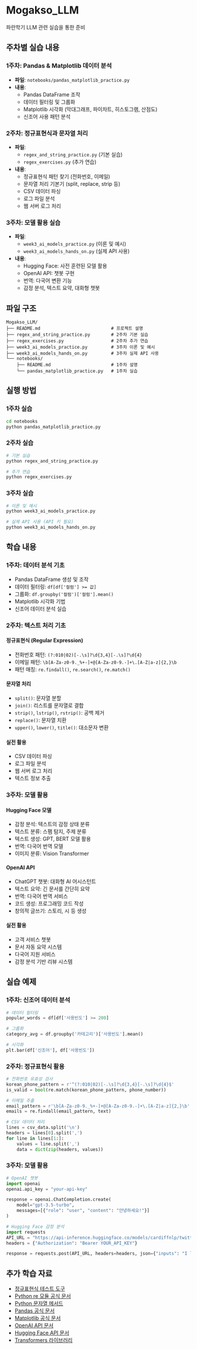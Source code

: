 # Mogakso_LLM

파란학기 LLM 관련 실습을 통한 준비
## 주차별 실습 내용

### 1주차: Pandas & Matplotlib 데이터 분석
- **파일**: `notebooks/pandas_matplotlib_practice.py`
- **내용**: 
  - Pandas DataFrame 조작
  - 데이터 필터링 및 그룹화
  - Matplotlib 시각화 (막대그래프, 파이차트, 히스토그램, 산점도)
  - 신조어 사용 패턴 분석

### 2주차: 정규표현식과 문자열 처리
- **파일**: 
  - `regex_and_string_practice.py` (기본 실습)
  - `regex_exercises.py` (추가 연습)
- **내용**:
  - 정규표현식 패턴 찾기 (전화번호, 이메일)
  - 문자열 처리 기본기 (split, replace, strip 등)
  - CSV 데이터 파싱
  - 로그 파일 분석
  - 웹 서버 로그 처리

### 3주차: 모델 활용 실습
- **파일**: 
  - `week3_ai_models_practice.py` (이론 및 예시)
  - `week3_ai_models_hands_on.py` (실제 API 사용)
- **내용**:
  - Hugging Face: 사전 훈련된 모델 활용
  - OpenAI API: 챗봇 구현
  - 번역: 다국어 변환 기능
  - 감정 분석, 텍스트 요약, 대화형 챗봇

## 파일 구조

```
Mogakso_LLM/
├── README.md                           # 프로젝트 설명
├── regex_and_string_practice.py        # 2주차 기본 실습
├── regex_exercises.py                  # 2주차 추가 연습
├── week3_ai_models_practice.py         # 3주차 이론 및 예시
├── week3_ai_models_hands_on.py         # 3주차 실제 API 사용
└── notebooks/
    ├── README.md                       # 1주차 설명
    └── pandas_matplotlib_practice.py   # 1주차 실습
```

## 실행 방법

### 1주차 실습
```bash
cd notebooks
python pandas_matplotlib_practice.py
```

### 2주차 실습
```bash
# 기본 실습
python regex_and_string_practice.py

# 추가 연습
python regex_exercises.py
```

### 3주차 실습
```bash
# 이론 및 예시
python week3_ai_models_practice.py

# 실제 API 사용 (API 키 필요)
python week3_ai_models_hands_on.py
```

## 학습 내용

### 1주차: 데이터 분석 기초
- Pandas DataFrame 생성 및 조작
- 데이터 필터링: `df[df['컬럼'] >= 값]`
- 그룹화: `df.groupby('컬럼')['컬럼'].mean()`
- Matplotlib 시각화 기법
- 신조어 데이터 분석 실습

### 2주차: 텍스트 처리 기초

#### 정규표현식 (Regular Expression)
- 전화번호 패턴: `(?:010|02)[-.\s]?\d{3,4}[-.\s]?\d{4}`
- 이메일 패턴: `\b[A-Za-z0-9._%+-]+@[A-Za-z0-9.-]+\.[A-Z|a-z]{2,}\b`
- 패턴 매칭: `re.findall()`, `re.search()`, `re.match()`

#### 문자열 처리
- `split()`: 문자열 분할
- `join()`: 리스트를 문자열로 결합
- `strip()`, `lstrip()`, `rstrip()`: 공백 제거
- `replace()`: 문자열 치환
- `upper()`, `lower()`, `title()`: 대소문자 변환

#### 실전 활용
- CSV 데이터 파싱
- 로그 파일 분석
- 웹 서버 로그 처리
- 텍스트 정보 추출

### 3주차: 모델 활용

#### Hugging Face 모델
- 감정 분석: 텍스트의 감정 상태 분류
- 텍스트 분류: 스팸 탐지, 주제 분류
- 텍스트 생성: GPT, BERT 모델 활용
- 번역: 다국어 번역 모델
- 이미지 분류: Vision Transformer

#### OpenAI API
- ChatGPT 챗봇: 대화형 AI 어시스턴트
- 텍스트 요약: 긴 문서를 간단히 요약
- 번역: 다국어 번역 서비스
- 코드 생성: 프로그래밍 코드 작성
- 창의적 글쓰기: 스토리, 시 등 생성

#### 실전 활용
- 고객 서비스 챗봇
- 문서 자동 요약 시스템
- 다국어 지원 서비스
- 감정 분석 기반 리뷰 시스템

## 실습 예제

### 1주차: 신조어 데이터 분석
```python
# 데이터 필터링
popular_words = df[df['사용빈도'] >= 200]

# 그룹화
category_avg = df.groupby('카테고리')['사용빈도'].mean()

# 시각화
plt.bar(df['신조어'], df['사용빈도'])
```

### 2주차: 정규표현식 활용
```python
# 전화번호 유효성 검사
korean_phone_pattern = r'^(?:010|02)[-.\s]?\d{3,4}[-.\s]?\d{4}$'
is_valid = bool(re.match(korean_phone_pattern, phone_number))

# 이메일 추출
email_pattern = r'\b[A-Za-z0-9._%+-]+@[A-Za-z0-9.-]+\.[A-Z|a-z]{2,}\b'
emails = re.findall(email_pattern, text)

# CSV 데이터 처리
lines = csv_data.split('\n')
headers = lines[0].split(',')
for line in lines[1:]:
    values = line.split(',')
    data = dict(zip(headers, values))
```

### 3주차: 모델 활용
```python
# OpenAI 챗봇
import openai
openai.api_key = "your-api-key"

response = openai.ChatCompletion.create(
    model="gpt-3.5-turbo",
    messages=[{"role": "user", "content": "안녕하세요!"}]
)

# Hugging Face 감정 분석
import requests
API_URL = "https://api-inference.huggingface.co/models/cardiffnlp/twitter-roberta-base-sentiment-latest"
headers = {"Authorization": "Bearer YOUR_API_KEY"}

response = requests.post(API_URL, headers=headers, json={"inputs": "I love this!"})
```

## 추가 학습 자료

- [정규표현식 테스트 도구](https://regex101.com/)
- [Python re 모듈 공식 문서](https://docs.python.org/3/library/re.html)
- [Python 문자열 메서드](https://docs.python.org/3/library/stdtypes.html#string-methods)
- [Pandas 공식 문서](https://pandas.pydata.org/docs/)
- [Matplotlib 공식 문서](https://matplotlib.org/)
- [OpenAI API 문서](https://platform.openai.com/docs/)
- [Hugging Face API 문서](https://huggingface.co/docs/api-inference)
- [Transformers 라이브러리](https://huggingface.co/docs/transformers/)

